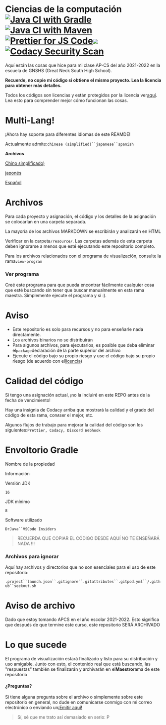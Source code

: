 # Ciencias de la computación[![Java CI with Gradle](https://github.com/meng-jack/apcs/actions/workflows/gradle.yml/badge.svg?branch=dax-program)](https://github.com/meng-jack/apcs/actions/workflows/gradle.yml)[![Java CI with Maven](https://github.com/meng-jack/apcs/actions/workflows/maven.yml/badge.svg?branch=dax-program)](https://github.com/meng-jack/apcs/actions/workflows/maven.yml)[![Prettier for JS Code](https://github.com/meng-jack/apcs/actions/workflows/prettify.yml/badge.svg?branch=dax-program)](https://github.com/meng-jack/apcs/actions/workflows/prettify.yml)![](https://img.shields.io/github/repo-size/exoad/apcs)[![Codacy Security Scan](https://github.com/exoad/apcs/actions/workflows/codacy-analysis.yml/badge.svg)](https://github.com/exoad/apcs/actions/workflows/codacy-analysis.yml)

Aquí están las cosas que hice para mi clase AP-CS del año 2021-2022 en la escuela de GNSHS (Great Neck South High School).

**Recuerde, no copie mi código si obtiene el mismo proyecto. Lea la licencia para obtener más detalles.**

Todos los códigos son licencias y están protegidos por la licencia ver[aquí](./LICENSE.md). Lea esto para comprender mejor cómo funcionan las cosas.

# Multi-Lang!

¡Ahora hay soporte para diferentes idiomas de este REAMDE!

Actualmente admite:`chinese (simplified)``japanese``spanish`

**Archivos**

[Chino simplificado)](README.zh-CN.md)

[japonés](README.ja.md)

[Español](README.es.md)

# Archivos

Para cada proyecto y asignación, el código y los detalles de la asignación se colocarían en una carpeta separada.

La mayoría de los archivos MARKDOWN se escribirán y analizarán en HTML

Verificar en la carpeta`/resource/`. Las carpetas además de esta carpeta deben ignorarse a menos que esté ejecutando este repositorio completo.

Para los archivos relacionados con el programa de visualización, consulte la rama`view-program`

### Ver programa

Creé este programa para que pueda encontrar fácilmente cualquier cosa que esté buscando sin tener que buscar manualmente en esta rama maestra. Simplemente ejecute el programa y sí :).

# Aviso

-   Este repositorio es solo para recursos y no para enseñarle nada directamente.
-   Los archivos binarios no se distribuirán
-   Para algunos archivos, para ejecutarlos, es posible que deba eliminar el`package`declaración de la parte superior del archivo
-   Ejecute el código bajo su propio riesgo y use el código bajo su propio riesgo (de acuerdo con el[licencia](./LICENSE.md))

# Calidad del código

Si tengo una asignación actual, ¡no la incluiré en este REPO antes de la fecha de vencimiento!

Hay una insignia de Codacy arriba que mostrará la calidad y el grado del código de esta rama, con`A`ser el mejor, etc.

Algunos flujos de trabajo para mejorar la calidad del código son los siguientes:`Prettier, Codacy, Discord Webhook`

# Envoltorio Gradle

Nombre de la propiedad

Información

Versión JDK

`16`

JDK mínimo

`8`

Software utilizado

`DrJava``VSCode Insiders`

> RECUERDA QUE COPIAR EL CÓDIGO DESDE AQUÍ NO TE ENSEÑARÁ NADA !!!

### Archivos para ignorar

Aquí hay archivos y directorios que no son esenciales para el uso de este repositorio:

`.project``launch.json``.gitignore``.gitattributes``.gitpod.yml``/.github``seekout.sh`

# Aviso de archivo

Dado que estoy tomando APCS en el año escolar 2021-2022. Esto significa que después de que termine este curso, este repositorio SERÁ ARCHIVADO

# Lo que sucede

El programa de visualización estará finalizado y listo para su distribución y uso amigable. Junto con esto, el contenido real que está buscando, las "respuestas" también se finalizarán y archivarán en el**Maestro**rama de este repositorio

#### ¿Preguntas?

Si tiene alguna pregunta sobre el archivo o simplemente sobre este repositorio en general, no dude en comunicarse conmigo con mi correo electrónico o enviando un[¡Emitir aquí!](https://github.com/exoad/apcs/issues)

> Sí, sé que me trato así demasiado en serio: P
